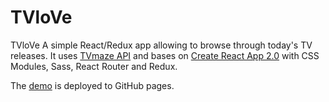 # TVloVe
TVloVe A simple React/Redux app allowing to browse through today's TV releases.
It uses [TVmaze API](https://www.tvmaze.com/api) and bases on [Create React App 2.0](https://reactjs.org/blog/2018/10/01/create-react-app-v2.html) with CSS Modules, Sass, React Router and Redux.

The [demo](https://ka1130.github.io/TVloVer/) is deployed to GitHub pages.

